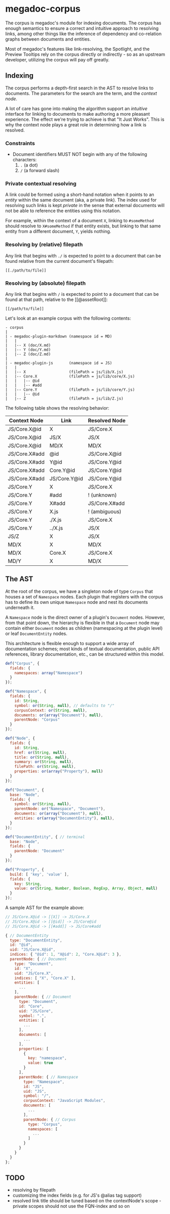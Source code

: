 # megadoc-corpus

The corpus is megadoc's module for indexing documents. The corpus has enough 
semantics to ensure a correct and intuitive approach to resolving links, among
other things like the inference of dependency and co-relation graphs between
documents and entities.

Most of megadoc's features like link-resolving, the Spotlight, and the Preview 
Tooltips rely on the corpus directly or indirectly - so as an upstream 
developer, utilizing the corpus will pay off greatly.

## Indexing

The corpus performs a depth-first search in the AST to resolve links to 
documents. The parameters for the search are the term, and the _context node_.

A lot of care has gone into making the algorithm support an _intuitive_ 
interface for linking to documents to make authoring a more pleasant 
experience. The effect we're trying to achieve is that "It Just Works". This 
is why the context node plays a great role in determining how a link is 
resolved.

### Constraints

- Document identifiers MUST NOT begin with any of the following characters:
  1. `.` (a dot)
  2. `/` (a forward slash)

### Private contextual resolving

A link could be formed using a short-hand notation when it points to an 
_entity_ within the same document (aka, a private link). The index used for
resolving such links is kept _private_ in the sense that external documents
will not be able to reference the entities using this notation.

For example, within the context of a document `X`, linking to `#someMethod` 
should resolve to `X#someMethod` if that entity exists, but linking to that 
same entity from a different document, `Y`, yields nothing.

### Resolving by (relative) filepath

Any link that begins with `./` is expected to point to a document that can be
found relative from the current document's filepath:

    [[./path/to/file]]

### Resolving by (absolute) filepath

Any link that begins with `/` is expected to point to a document that can be
found at that path, relative to the [[@assetRoot]]:

    [[/path/to/file]]

Let's look at an example corpus with the following contents:

```
- corpus
|
| - megadoc-plugin-markdown (namespace id = MD)
|   |
|   |-- X (doc/X.md)
|   |-- Y (doc/Y.md)
|   |-- Z (doc/Z.md)
|   
| - megadoc-plugin-js       (namespace id = JS)
|   |
|   |-- X                   (filePath = js/lib/X.js)
|   |-- Core.X              (filePath = js/lib/core/X.js)
|   |   |-- @id
|   |   |-- #add
|   |-- Core.Y              (filePath = js/lib/core/Y.js)
|   |   |-- @id
|   |-- Z                   (filePath = js/lib/Z.js)
```

The following table shows the resolving behavior:

Context Node     | Link         | Resolved Node
---------------- | ------------ | -----------------
JS/Core.X@id     | X            | JS/Core.X
JS/Core.X@id     | JS/X         | JS/X
JS/Core.X@id     | MD/X         | MD/X
JS/Core.X#add    | @id          | JS/Core.X@id
JS/Core.X#add    | Y@id         | JS/Core.Y@id
JS/Core.X#add    | Core.Y@id    | JS/Core.Y@id
JS/Core.X#add    | JS/Core.Y@id | JS/Core.Y@id
JS/Core.Y        | X            | JS/Core.X
JS/Core.Y        | #add         | ! (unknown)
JS/Core.Y        | X#add        | JS/Core.X#add
JS/Core.Y        | X.js         | ! (ambiguous)
JS/Core.Y        | ./X.js       | JS/Core.X
JS/Core.Y        | ../X.js      | JS/X
JS/Z             | X            | JS/X
MD/X             | X            | MD/X
MD/X             | Core.X       | JS/Core.X
MD/Y             | X            | MD/X

## The AST

At the root of the corpus, we have a singleton node of type `Corpus` that
houses a set of `Namespace` nodes. Each plugin that registers with the corpus
has to define its own unique `Namespace` node and nest its documents underneath
it.

A `Namespace` node is the direct owner of a plugin's `Document` nodes. However,
from that point down, the hierarchy is flexible in that a `Document` node may
contain either `Document` nodes as children (namespacing at the plugin level)
or leaf `DocumentEntity` nodes.

This architecture is flexible enough to support a wide array of documentation 
schemes; most kinds of textual documentation, public API references, library 
documentation, etc., can be structured within this model.

```javascript
def("Corpus", {
  fields: {
    namespaces: array("Namespace")
  }
});

def("Namespace", {
  fields: {
    id: String,
    symbol: or(String, null), // defaults to "/"
    corpusContext: or(String, null),
    documents: or(array("Document"), null),
    parentNode: "Corpus"
  }
});

def("Node", {
  fields: {
    id: String,
    href: or(String, null),
    title: or(String, null),
    summary: or(String, null),
    filePath: or(String, null),
    properties: or(array("Property"), null)
  }
});

def("Document", {
  base: "Node",
  fields: {
    symbol: or(String, null),
    parentNode: or("Namespace", "Document"),
    documents: or(array("Document"), null),
    entities: or(array("DocumentEntity"), null),
  }
});

def("DocumentEntity", { // terminal
  base: "Node",
  fields: {
    parentNode: "Document"
  }
});

def("Property", {
  build: [ 'key', 'value' ],
  fields: {
    key: String,
    value: or(String, Number, Boolean, RegExp, Array, Object, null)
  }
});
```

A sample AST for the example above:

```javascript
// JS/Core.X@id -> [[X]] -> JS/Core.X
// JS/Core.X@id -> [[@id]] -> JS/Core@id
// JS/Core.X@id -> [[#add]] -> JS/Core#add

{ // DocumentEntity
  type: "DocumentEntity",
  id: "@id",
  uid: "JS/Core.X@id",
  indices: { "@id": 1, "X@id": 2, "Core.X@id": 3 },
  parentNode: { // Document
    type: "Document",
    id: "X",
    uid: "JS/Core.X",
    indices: [ "X", "Core.X" ],
    entities: [
      ...
    ],
    parentNode: { // Document
      type: "Document",
      id: "Core",
      uid: "JS/Core",
      symbol: ".",
      entities: [
        ...
      ],
      documents: [
        ...
      ],
      properties: [
        {
          key: "namespace",
          value: true
        }
      ],
      parentNode: { // Namespace
        type: "Namespace",
        id: "JS",
        uid: "JS",
        symbol: "/",
        corpusContext: "JavaScript Modules",
        documents: [
          ...
        ],
        parentNode: { // Corpus
          type: "Corpus",
          namespaces: [
            ...
          ]
        }
      }
    }
  }
};
```

## TODO

- resolving by filepath
- customizing the index fields (e.g. for JS's @alias tag support)
- resolved link title should be tuned based on the contextNode's scope - private scopes should not use the FQN-index and so on
